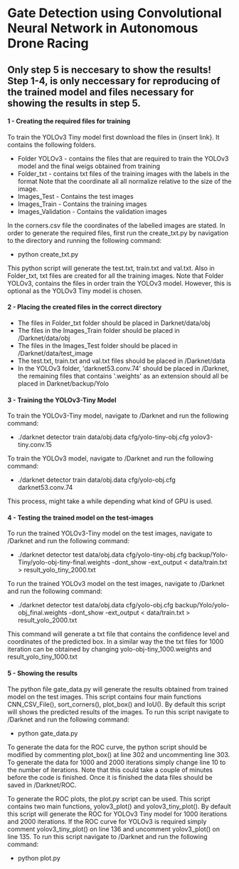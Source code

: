 # Gate Detection using Convolutional Neural Network in Autonomous Drone Racing

## Only step 5 is neccesary to show the results! Step 1-4, is only neccessary for reproducing of the trained model and files necessary for showing the results in step 5. 


#### 1 - Creating the required files for training

To train the YOLOv3 Tiny model first download the files in {insert link}. It contains the following folders.
* Folder YOLOv3 - contains the files that are required to train the YOLOv3 model and the final weigs obtained from training
* Folder_txt - contains txt files of the training images with the labels in the format <object-class> <x> <y> <width> <height> Note that the coordinate all all normalize relative to the size of the image.
* Images_Test - Contains the test images
* Images_Train - Contains the training images
* Images_Validation - Contains the validation images

In the corners.csv file the coordinates of the labelled images are stated. In order to generate the required files, first run the create_txt.py by navigation to the directory and running the following command:
* python create_txt.py

This python script will generate the test.txt, train.txt and val.txt. Also in Folder_txt, txt files are created for all the training images. Note that Folder YOLOv3, contains the files in order train the YOLOv3 model. However, this is optional as the YOLOv3 Tiny model is chosen.

#### 2 - Placing the created files in the correct directory

- The files in Folder_txt folder should be placed in Darknet/data/obj
- The files in the Images_Train folder should be placed in /Darknet/data/obj
- The files in the Images_Test folder should be placed in /Darknet/data/test_image
- The test.txt, train.txt and val.txt files should be placed in /Darknet/data
- In the YOLOv3 folder, 'darknet53.conv.74' should be placed in /Darknet, the remaining files that contains '.weights' as an extension should all be placed in Darknet/backup/Yolo

#### 3 - Training the YOLOv3-Tiny Model
To train the YOLOv3-Tiny model, navigate to /Darknet and run the following command:
- ./darknet detector train data/obj.data cfg/yolo-tiny-obj.cfg yolov3-tiny.conv.15

To train the YOLOv3 model, navigate to /Darknet and run the following command:
- ./darknet detector train data/obj.data cfg/yolo-obj.cfg darknet53.conv.74

This process, might take a while depending what kind of GPU is used.

#### 4 - Testing the trained model on the test-images
To run the trained YOLOv3-Tiny model on the test images, navigate to /Darknet and run the following command:
- ./darknet detector test data/obj.data cfg/yolo-tiny-obj.cfg backup/Yolo-Tiny/yolo-obj-tiny-final.weights -dont_show -ext_output < data/train.txt > result_yolo_tiny_2000.txt

To run the trained YOLOv3 model on the test images, navigate to /Darknet and run the following command:
- ./darknet detector test data/obj.data cfg/yolo-obj.cfg backup/Yolo/yolo-obj_final.weights -dont_show -ext_output < data/train.txt > result_yolo_2000.txt

This command will generate a txt file that contains the confidence level and coordinates of the predicted box. In a similar way the the txt files for 1000 iteration can be obtained by changing yolo-obj-tiny_1000.weights and result_yolo_tiny_1000.txt

#### 5 - Showing the results
The python file gate_data.py will generate the results obtained from trained model on the test images. This script contains four main functions CNN_CSV_File(), sort_corners(), plot_box() and IoU(). By default this script will shows the predicted results of the images. To run this script navigate to /Darknet and run the following command:

- python gate_data.py

To generate the data for the ROC curve, the python script should be modified by commenting plot_box() at line 302 and uncommenting line 303. To generate the data for 1000 and 2000 iterations simply change line 10 to the number of iterations. Note that this could take a couple of minutes before the code is finished. Once it is finished the data files should be saved in /Darknet/ROC. 

To generate the ROC plots, the plot.py script can be used. This script contains two main functions, yolov3_plot() and yolov3_tiny_plot(). By default this script will generate the ROC for YOLOv3 Tiny model for 1000 iterations and 2000 iterations. If the ROC curve for YOLOv3 is required simply comment yolov3_tiny_plot() on line 136 and uncomment yolov3_plot() on line 135. To run this script navigate to /Darknet and run the following command:

- python plot.py






